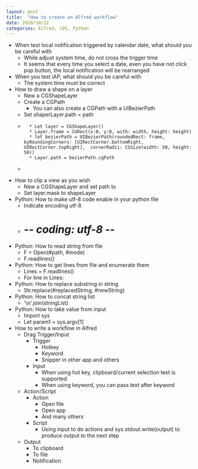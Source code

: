 ```yaml
---
layout: post
title:  "How to create an Alfred workflow"
date: 2018/10/12
categories: Alfred, iOS, Python
---
```

* When test local notification triggered by calendar date, what should you be careful with
	* While adjust system time, do not cross the trigger time
	* It seems that every time you select a date, even you have not click pop button, the local notification will be rearranged
* When you test iAP, what should you be careful with
	* The system time must be correct
* How to draw a shape on a layer
	* New a CGShapeLayer
	* Create a CGPath
		* You can also create a CGPath with a UIBezierPath
	* Set shaperLayer.path = path
	* ```
		* Let layer = CGShapeLayer()
		* Layer.frame = CGRect(x:0, y:0, with: width, height: height)
		* let bezierPath = UIBezierPath(roundedRect: frame, byRoundingCorners: [UIRectCorner.bottomRight, UIRectCorner.topRight],  cornerRadii: CGSize(width: 50, height: 50))
		* Layer.path = bezierPath.cgPath
	* ```
* How to clip a view as you wish
	* New a CGShapeLayer and set path to
	* Set layer.mask to shapeLayer
* Python: How to make utf-8 code enable in your python file
	* Indicate encoding utf-8
	* # -*- coding: utf-8 -*-
* Python: How to read string from file
	* F = Open(#path, #mode)
	* F.readlines()
* Python: How to get lines from file and enumerate them
	* Lines = F.readlines()
	* For line in Lines:
* Python: How to replace substring in string
	* Str.replace(#replacedString, #newString)
* Python: How to concat string list
	* '\n'.join(stringList)
* Python: How to take value from input
	* Import sys
	* Let param1 = sys.argv[1]
* How to write a workflow in Alfred
	* Drag Trigger/Input
		* Trigger
			* Hotkey
			* Keyword
			* Snipper in other app and others
		* Input
			* When using hot key, clipboard/current selection text is supported
			* When using keyword, you can pass text after keyword
	* Action/Script
		* Action
			* Open file
			* Open app
			* And many others
		* Script
			* Using input to do actions and sys.stdout.write(output) to produce output to the next  step
	* Output
		* To clipboard
		* To file
		* Notification
